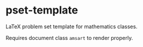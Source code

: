 # pset-template
LaTeX problem set template for mathematics classes.

Requires document class `amsart` to render properly.
